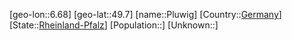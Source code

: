 ﻿---
location: [49.7,6.68]
type: City
tags:
- geo/City


SpocWebEntityId: 33415
isDeleted: false
confidential: public

---
[geo-lon::6.68]
[geo-lat::49.7]
[name::Pluwig]
[Country::[Germany](geo/Continent/Europe/Germany.md)]
[State::[Rheinland-Pfalz](geo/Continent/Europe/Germany/Rheinland-Pfalz.md)]
[Population::]
[Unknown::]


